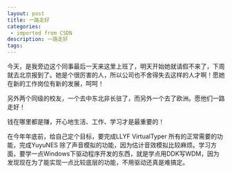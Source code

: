 ```yaml
---
layout: post
title: 一路走好
categories: 
 - imported from CSDN
description: 一路走好
tags: 
---
```


今天，是我旁边这个同事最后一天来这里上班了，明天开始她就请假不来了，下周就去北京报到了。她是个很厉害的人，所以公司也不舍得失去这样的人才啊！愿她在新的工作岗位有新的发展，呵呵！

另外两个同级的校友，一个去中东北非长驻了，而另外一个去了欧洲。愿他们一路走好！

钱在哪里都是赚，开心地生活、工作、学习才是最重要的！

在今年年底前，给自己定个目标，要完成LLYF VirtualTyper 所有的正常需要的功能，完成YuyuNES 除了声音模拟的功能，因为估计音效模拟比较麻烦。学习方面，要学一点Windows下驱动程序开发的东西，就是学点用DDK写WDM，因为发现现在为了能实现一点比较底层的功能，不用驱动还真是难搞定。
